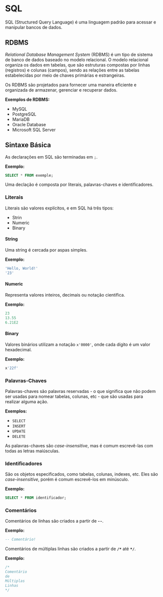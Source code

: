 # SQL

SQL (Structured Query Language) é uma linguagem padrão para acessar e manipular bancos de dados.

## RDBMS

*Relational Database Management System* (RDBMS) é um tipo de sistema de banco de dados baseado no modelo relacional. O modelo relacional organiza os dados em tabelas, que são estruturas compostas por linhas (registros) e colunas (campos), sendo as relações entre as tabelas estabelecidas por meio de chaves primárias e estrangeiras.

Os RDBMS são projetados para fornecer uma maneira eficiente e organizada de armazenar, gerenciar e recuperar dados.

**Exemplos de RDBMS:**

* MySQL
* PostgreSQL
* MariaDB
* Oracle Database
* Microsoft SQL Server

## Sintaxe Básica

As declarações em SQL são terminadas em `;`.

**Exemplo:**

``` sql
SELECT * FROM exemple;
```

Uma declação é composta por literais, palavras-chaves e identificadores.

### Literais

Literais são valores explícitos, e em SQL há três tipos:

* Strin
* Numeric
* Binary

#### String

Uma string é cercada por aspas simples.

**Exemplo:**

``` sql
'Hello, World!'
'23'
```

#### Numeric

Representa valores inteiros, decimais ou notação científica.

**Exemplo:**

``` sql
23
13.55
6.21E2
```

#### Binary

Valores binários utilizam a notação `x'0000'`, onde cada dígito é um valor hexadecimal.

**Exemplo:**

``` sql
x'22f'
```

### Palavras-Chaves

Palavras-chaves são palavras reservadas - o que significa que não podem ser usadas para nomear tabelas, colunas, etc - que são usadas para realizar alguma ação.

**Exemplos:**

* `SELECT`
* `INSERT`
* `UPDATE`
* `DELETE`

As palavras-chaves são *case-insensitive*, mas é comum escrevê-las com todas as letras maiúsculas.

### Identificadores

São os objetos especificados, como tabelas, colunas, indexes, etc. Eles são *case-insensitive*, porém é comum escrevê-los em minúsculo.

**Exemplo:**

``` sql
SELECT * FROM identificador;
```

### Comentários

Comentários de linhas são criados a partir de **`--`**.

**Exemplo:**

``` sql
-- Comentário!
```

Comentários de múltiplas linhas são criados a partir de **`/*`** até **`*/`**.

**Exemplo:**

``` sql
/*
Comentário
de
Múltiplas
Linhas
*/
```
